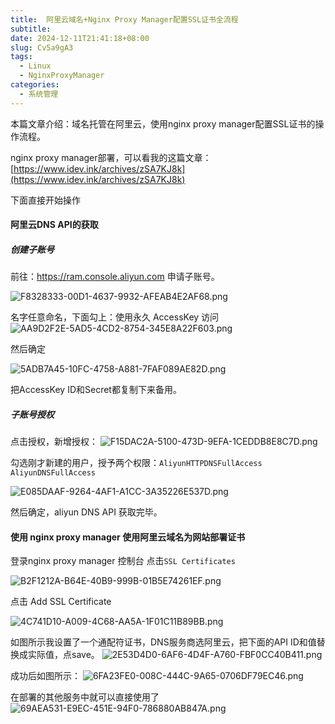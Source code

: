 ```yaml
---
title:  阿里云域名+Nginx Proxy Manager配置SSL证书全流程 
subtitle:
date: 2024-12-11T21:41:18+08:00
slug: Cv5a9gA3
tags:
  - Linux
  - NginxProxyManager
categories:
  - 系统管理
---
```


本篇文章介绍：域名托管在阿里云，使用nginx proxy manager配置SSL证书的操作流程。

nginx proxy manager部署，可以看我的这篇文章：[https://www.idev.ink/archives/zSA7KJ8k](https://www.idev.ink/archives/zSA7KJ8k)

下面直接开始操作

#### 阿里云DNS API的获取

##### 创建子账号

前往：https://ram.console.aliyun.com 申请子账号。

![F8328333-00D1-4637-9932-AFEAB4E2AF68.png](https://img.idev.ink/2024/12/11/F8328333-00D1-4637-9932-AFEAB4E2AF68.png)

名字任意命名，下面勾上：使用永久 AccessKey 访问
![AA9D2F2E-5AD5-4CD2-8754-345E8A22F603.png](https://img.idev.ink/2024/12/11/AA9D2F2E-5AD5-4CD2-8754-345E8A22F603.png)

然后确定

![5ADB7A45-10FC-4758-A881-7FAF089AE82D.png](https://img.idev.ink/2024/12/11/5ADB7A45-10FC-4758-A881-7FAF089AE82D.png)

把AccessKey ID和Secret都复制下来备用。

##### 子账号授权

点击授权，新增授权：
![F15DAC2A-5100-473D-9EFA-1CEDDB8E8C7D.png](https://img.idev.ink/2024/12/11/F15DAC2A-5100-473D-9EFA-1CEDDB8E8C7D.png)

勾选刚才新建的用户，授予两个权限：`AliyunHTTPDNSFullAccess`  `AliyunDNSFullAccess`

![E085DAAF-9264-4AF1-A1CC-3A35226E537D.png](https://img.idev.ink/2024/12/11/E085DAAF-9264-4AF1-A1CC-3A35226E537D.png)

然后确定，aliyun DNS API 获取完毕。

#### 使用 nginx proxy manager 使用阿里云域名为网站部署证书

登录nginx proxy manager 控制台 点击`SSL Certificates`

![B2F1212A-B64E-40B9-999B-01B5E74261EF.png](https://img.idev.ink/2024/12/11/B2F1212A-B64E-40B9-999B-01B5E74261EF.png)

点击 Add SSL Certificate

![4C741D10-A009-4C68-AA5A-1F01C11B89BB.png](https://img.idev.ink/2024/12/11/4C741D10-A009-4C68-AA5A-1F01C11B89BB.png)

如图所示我设置了一个通配符证书，DNS服务商选阿里云，把下面的API ID和值替换成实际值，点save。
![2E53D4D0-6AF6-4D4F-A760-FBF0CC40B411.png](https://img.idev.ink/2024/12/11/2E53D4D0-6AF6-4D4F-A760-FBF0CC40B411.png)

成功后如图所示：
![6FA23FE0-008C-444C-9A65-0706DF79EC46.png](https://img.idev.ink/2024/12/11/6FA23FE0-008C-444C-9A65-0706DF79EC46.png)

在部署的其他服务中就可以直接使用了
![69AEA531-E9EC-451E-94F0-786880AB847A.png](https://img.idev.ink/2024/12/11/69AEA531-E9EC-451E-94F0-786880AB847A.png)

